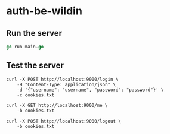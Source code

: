 # auth-be-wildin

## Run the server

```go
go run main.go
```

## Test the server

```curl
curl -X POST http://localhost:9000/login \
    -H "Content-Type: application/json" \
    -d '{"username": "username", "password": "password"}' \
    -c cookies.txt

curl -X GET http://localhost:9000/me \
    -b cookies.txt

curl -X POST http://localhost:9000/logout \
    -b cookies.txt
```
